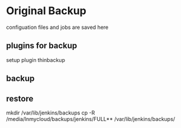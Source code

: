 # Original Backup
configuation files and jobs are saved here

## plugins for backup
setup plugin thinbackup

## backup

## restore

mkdir /var/lib/jenkins/backups
cp -R /media/lnmycloud/backups/jenkins/FULL** /var/lib/jenkins/backups/

